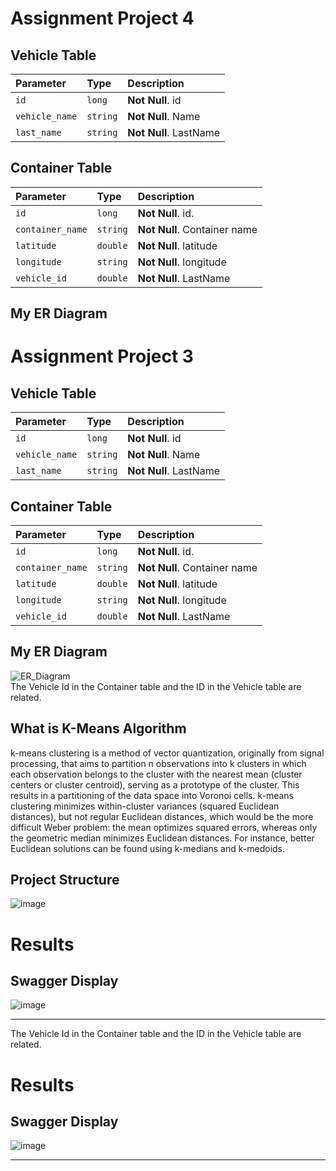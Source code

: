 # Assignment Project 4

## Vehicle Table

| Parameter | Type     | Description                |
| :-------- | :------- | :------------------------- |
| `id` | `long` | **Not Null**. id |
| `vehicle_name` | `string` | **Not Null**. Name |
| `last_name` | `string` | **Not Null**. LastName |

## Container Table

| Parameter | Type     | Description                |
| :-------- | :------- | :------------------------- |
| `id` | `long` | **Not Null**. id. |
| `container_name` | `string` | **Not Null**. Container name |
| `latitude` | `double` | **Not Null**. latitude |
| `longitude` | `string` | **Not Null**. longitude |
| `vehicle_id` | `double` | **Not Null**. LastName |



## My ER Diagram
# Assignment Project 3

## Vehicle Table

| Parameter | Type     | Description                |
| :-------- | :------- | :------------------------- |
| `id` | `long` | **Not Null**. id |
| `vehicle_name` | `string` | **Not Null**. Name |
| `last_name` | `string` | **Not Null**. LastName |

## Container Table

| Parameter | Type     | Description                |
| :-------- | :------- | :------------------------- |
| `id` | `long` | **Not Null**. id. |
| `container_name` | `string` | **Not Null**. Container name |
| `latitude` | `double` | **Not Null**. latitude |
| `longitude` | `string` | **Not Null**. longitude |
| `vehicle_id` | `double` | **Not Null**. LastName |



## My ER Diagram
![ER_Diagram](https://user-images.githubusercontent.com/65501341/187025613-e06077b7-a71a-4aa3-a56e-8db849d50457.jpg)
<br>
The Vehicle Id in the Container table and the ID in the Vehicle table are related.

## What is K-Means Algorithm
k-means clustering is a method of vector quantization, originally from signal processing, that aims to partition n observations into k clusters in which each observation belongs to the cluster with the nearest mean (cluster centers or cluster centroid), serving as a prototype of the cluster. This results in a partitioning of the data space into Voronoi cells. k-means clustering minimizes within-cluster variances (squared Euclidean distances), but not regular Euclidean distances, which would be the more difficult Weber problem: the mean optimizes squared errors, whereas only the geometric median minimizes Euclidean distances. For instance, better Euclidean solutions can be found using k-medians and k-medoids.


## Project Structure 
![image](https://user-images.githubusercontent.com/65501341/187025702-3059c063-09d8-4816-8fe8-987685c2ec21.png)


# Results
## Swagger Display
![image](https://user-images.githubusercontent.com/65501341/187025789-dd889fc6-fa0c-4b0b-b1bf-3e38bcb2b03b.png)
<hr>
The Vehicle Id in the Container table and the ID in the Vehicle table are related.





# Results
## Swagger Display
![image](https://user-images.githubusercontent.com/65501341/187025789-dd889fc6-fa0c-4b0b-b1bf-3e38bcb2b03b.png)
<hr>
